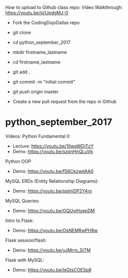 How to upload to Github class repo:
 Video Walkthrough: https://youtu.be/jq1JpdgMJ-0
 - Fork the CodingDojoDallas repo
 - git clone <personal github url> 
 
 - cd python_september_2017
 - mkdir firstname_lastname
 - cd firstname_lastname
 
 - git add .
 - git commit -m "initial commit"
 - git push origin master
 
 - Create a new pull request from the repo in Github

# python_september_2017

Videos:
 Python Fundamental II:
 - Lecture: https://youtu.be/1lIwqWDjTzY
 - Demo: https://youtu.be/szqnHnQLuVk
 
 Python OOP
 - Demo: https://youtu.be/fS6CkzwdAA0
 
 MySQL ERDs (Entity Relationship Diagrams):
 - Demo: https://youtu.be/pplmDP2Y4ro
 
 MySQL Queries:
 - Demo: https://youtu.be/OQUviHzepDM
 
 Intro to Flask:
 - Demo: https://youtu.be/OsNEMRwPH8w
 
 Flask session/flash:
 - Demo: https://youtu.be/yJMrrn_SiTM

 Flask with MySQL:
 - Demo: https://youtu.be/IeGtsCOESp8

